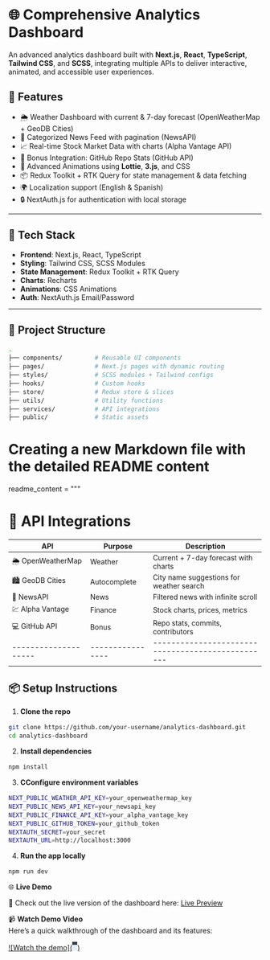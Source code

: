 # 🌐 Comprehensive Analytics Dashboard

An advanced analytics dashboard built with **Next.js**, **React**, **TypeScript**, **Tailwind CSS**, and **SCSS**, integrating multiple APIs to deliver interactive, animated, and accessible user experiences.

## 🚀 Features

- 🌦️ Weather Dashboard with current & 7-day forecast (OpenWeatherMap + GeoDB Cities)
- 📰 Categorized News Feed with pagination (NewsAPI)
- 📈 Real-time Stock Market Data with charts (Alpha Vantage API)
- 🧠 Bonus Integration: GitHub Repo Stats (GitHub API)
- 🎨 Advanced Animations using **Lottie**, **3.js**, and CSS
- 📦 Redux Toolkit + RTK Query for state management & data fetching
- 🌍 Localization support (English & Spanish)
- 🔒 NextAuth.js for authentication with local storage

---

## 🧱 Tech Stack

- **Frontend**: Next.js, React, TypeScript
- **Styling**: Tailwind CSS, SCSS Modules
- **State Management**: Redux Toolkit + RTK Query
- **Charts**: Recharts
- **Animations**: CSS Animations
- **Auth**: NextAuth.js  Email/Password

---

## 📁 Project Structure

```bash
.
├── components/         # Reusable UI components
├── pages/              # Next.js pages with dynamic routing
├── styles/             # SCSS modules + Tailwind configs
├── hooks/              # Custom hooks
├── store/              # Redux store & slices
├── utils/              # Utility functions
├── services/           # API integrations
├── public/             # Static assets
```
# Creating a new Markdown file with the detailed README content

readme_content = """
# 🧪 API Integrations

| API               | Purpose        | Description                                     |
|-------------------|----------------|-------------------------------------------------|
| 🌦️ OpenWeatherMap | Weather        | Current + 7-day forecast with charts            |
| 🏙️ GeoDB Cities    | Autocomplete   | City name suggestions for weather search       |
| 📰 NewsAPI         | News           | Filtered news with infinite scroll             |
| 💹 Alpha Vantage   | Finance        | Stock charts, prices, metrics                  |
| 💻 GitHub API      | Bonus          | Repo stats, commits, contributors              |
|--------------------|----------------|-------------------------------------------------|
## 📦 Setup Instructions

1. **Clone the repo**
```bash
git clone https://github.com/your-username/analytics-dashboard.git
cd analytics-dashboard
```
2. **Install dependencies**
```bash
npm install
```
3. **CConfigure environment variables**
```bash
NEXT_PUBLIC_WEATHER_API_KEY=your_openweathermap_key
NEXT_PUBLIC_NEWS_API_KEY=your_newsapi_key
NEXT_PUBLIC_FINANCE_API_KEY=your_alpha_vantage_key
NEXT_PUBLIC_GITHUB_TOKEN=your_github_token
NEXTAUTH_SECRET=your_secret
NEXTAUTH_URL=http://localhost:3000
```
4. **Run the app locally**
```bash
npm run dev
```
🌐 **Live Demo**

🚀 Check out the live version of the dashboard here: [Live Preview](https://react-practice-nine-chi.vercel.app/)

📹 **Watch Demo Video**  
Here’s a quick walkthrough of the dashboard and its features:

[![Watch the demo](![home page](image.png))](https://youtu.be/Ugmvm22CmHk)

